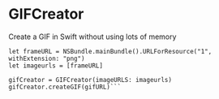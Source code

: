 # GIFCreator

Create a GIF in Swift without using lots of memory

```
let frameURL = NSBundle.mainBundle().URLForResource("1", withExtension: "png")
let imageurls = [frameURL]

gifCreator = GIFCreator(imageURLS: imageurls)
gifCreator.createGIF(gifURL)```
